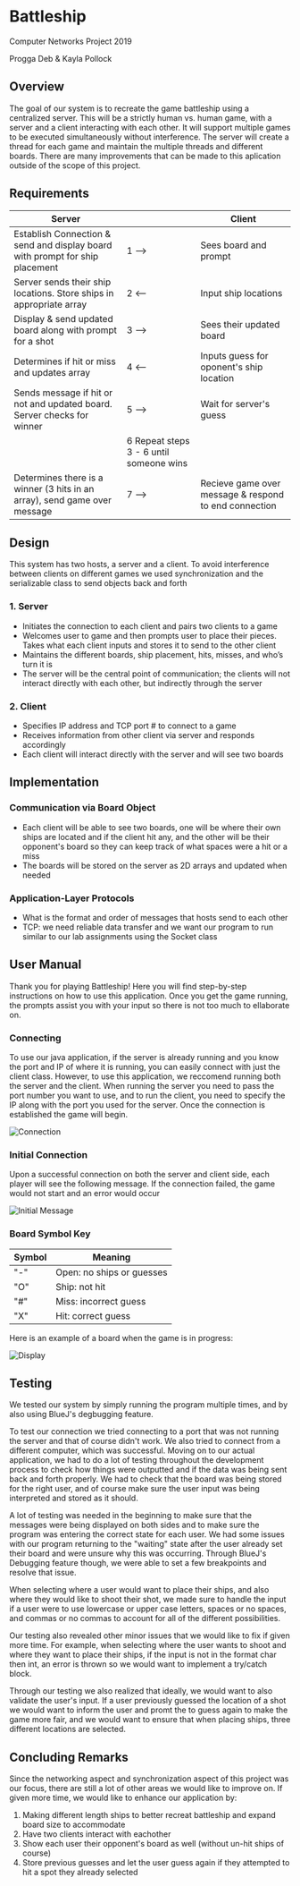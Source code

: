 # Battleship
Computer Networks Project 2019

Progga Deb & Kayla Pollock

## Overview
The goal of our system is to recreate the game battleship using a centralized server. This will be a strictly human vs. human game, with a server and a client interacting with each other. It will support multiple games to be executed simultaneously without interference. The server will create a thread for each game and maintain the multiple threads and different boards. There are many improvements that can be made to this aplication outside of the scope of this project.


## Requirements
Server              |    |Client
------------------  | ---|----------
Establish Connection & send and display board with prompt for ship placement |1 -->|Sees board and prompt
Server sends their ship locations. Store ships in appropriate array|2 <--|Input ship locations 
Display & send updated board along with prompt for a shot |3 -->|Sees their updated board
Determines if hit or miss and updates array |4 <--|Inputs guess for oponent's ship location
Sends message if hit or not and updated board. Server checks for winner |5 -->|Wait for server's guess
||6 Repeat steps 3 - 6 until someone wins|
Determines there is a winner (3 hits in an array), send game over message|7 -->|Recieve game over message & respond to end connection

## Design
This system has two hosts, a server and a client. To avoid interference between clients on different games we used synchronization and the serializable class to send objects back and forth
### 1. Server
* Initiates the connection to each client and pairs two clients to a game
* Welcomes user to game and then prompts user to place their pieces. Takes what each client inputs and stores it to send to the other client
* Maintains the different boards, ship placement, hits, misses, and who’s turn it is
* The server will be the central point of communication; the clients will not interact directly with each other, but indirectly through the server
### 2. Client
* Specifies IP address and TCP port # to connect to a game
* Receives information from other client via server and responds accordingly
* Each client will interact directly with the server and will see two boards



## Implementation
### Communication via Board Object
* Each client will be able to see two boards, one will be where their own ships are located and if the client hit any, and the other will be their opponent's board so they can keep track of what spaces were a hit or a miss
* The boards will be stored on the server as 2D arrays and updated when needed
### Application-Layer Protocols
* What is the format and order of messages that hosts send to each other
* TCP: we need reliable data transfer and we want our program to run similar to our lab assignments using the Socket class 


## User Manual
Thank you for playing Battleship! Here you will find step-by-step instructions on how to use this application. Once you get the game running, the prompts assist you with your input so there is not too much to ellaborate on.

### Connecting 
To use our java application, if the server is already running and you know the port and IP of where it is running, you can easily connect with just the client class. However, to use this application, we reccomend running both the server and the client. When running the server you need to pass the port number you want to use, and to run the client, you need to specify the IP along with the port you used for the server. Once the connection is established the game will begin.

![Connection](/Images/Connecting.png)

### Initial Connection
Upon a successful connection on both the server and client side, each player will see the following message. If the connection failed, the game would not start and an error would occur

![Initial Message](/Images/InitialMessage.png)

### Board Symbol Key

Symbol|Meaning
------|------
"-" | Open: no ships or guesses
"O" | Ship: not hit
"#" | Miss: incorrect guess
"X" | Hit: correct guess

Here is an example of a board when the game is in progress:

![Display](/Images/Board.png)


## Testing
We tested our system by simply running the program multiple times, and by also using BlueJ's degbugging feature.

To test our connection we tried connecting to a port that was not running the server and that of course didn't work. We also tried to connect from a different computer, which was successful. Moving on to our actual application, we had to do a lot of testing throughout the development process to check how things were outputted and if the data was being sent back and forth properly. We had to check that the board was being stored for the right user, and of course make sure the user input was being interpreted and stored as it should. 

A lot of testing was needed in the beginning to make sure that the messages were being displayed on both sides and to make sure the program was entering the correct state for each user. We had some issues with our program returning to the "waiting" state after the user already set their board and were unsure why this was occurring. Through BlueJ's Debugging feature though, we were able to set a few breakpoints and resolve that issue.

When selecting where a user would want to place their ships, and also where they would like to shoot their shot, we made sure to handle the input if a user were to use lowercase or upper case letters, spaces or no spaces, and commas or no commas to account for all of the different possibilities. 

Our testing also revealed other minor issues that we would like to fix if given more time. For example, when selecting where the user wants to shoot and where they want to place their ships, if the input is not in the format char then int, an error is thrown so we would want to implement a try/catch block. 

Through our testing we also realized that ideally, we would want to also validate the user's input. If a user previously guessed the location of a shot we would want to inform the user and promt the to guess again to make the game more fair, and we would want to ensure that when placing ships, three different locations are selected.


## Concluding Remarks
Since the networking aspect and synchronization aspect of this project was our focus, there are still a lot of other areas we would like to improve on. If given more time, we would like to enhance our application by:
1) Making different length ships to better recreat battleship and expand board size to accommodate
2) Have two clients interact with eachother
3) Show each user their opponent's board as well (without un-hit ships of course)
4) Store previous guesses and let the user guess again if they attempted to hit a spot they already selected
